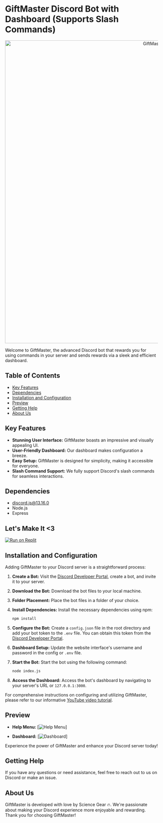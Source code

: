 # GiftMaster Discord Bot with Dashboard (Supports Slash Commands)

<p align="center">
  <img src="https://cdn.discordapp.com/attachments/1134114615962390581/1155449484071927858/GIFTMASTER-9-24-2023.png" alt="GiftMaster Logo" width="1000"/>
</p>

Welcome to GiftMaster, the advanced Discord bot that rewards you for using commands in your server and sends rewards via a sleek and efficient dashboard.

## Table of Contents

- [Key Features](#key-features)
- [Dependencies](#dependencies)
- [Installation and Configuration](#installation-and-configuration)
- [Preview](#preview)
- [Getting Help](#getting-help)
- [About Us](#about-us)

## Key Features

- **Stunning User Interface:** GiftMaster boasts an impressive and visually appealing UI.
- **User-Friendly Dashboard:** Our dashboard makes configuration a breeze.
- **Easy Setup:** GiftMaster is designed for simplicity, making it accessible for everyone.
- **Slash Command Support:** We fully support Discord's slash commands for seamless interactions.

## Dependencies

- [discord.js@13.16.0](https://discord.js.org/#/)
- Node.js
- Express

## Let's Make It <3

<a href="https://replit.com/github/https://github.com/ScienceGear/giftmaster-slash">
  <img src="https://replit.com/badge/github/ScienceGear/giftmaster-slash" alt="Run on Replit" />
</a>

## Installation and Configuration

Adding GiftMaster to your Discord server is a straightforward process:

1. **Create a Bot:** Visit the [Discord Developer Portal](https://discord.com/developers/applications), create a bot, and invite it to your server.

2. **Download the Bot:** Download the bot files to your local machine.

3. **Folder Placement:** Place the bot files in a folder of your choice.

4. **Install Dependencies:** Install the necessary dependencies using npm:

   ```bash
   npm install
   ```

5. **Configure the Bot:** Create a `config.json` file in the root directory and add your bot token to the `.env` file. You can obtain this token from the [Discord Developer Portal](https://discord.com/developers/applications).

6. **Dashboard Setup:** Update the website interface's username and password in the config or `.env` file.

7. **Start the Bot:** Start the bot using the following command:

   ```bash
   node index.js
   ```

8. **Access the Dashboard:** Access the bot's dashboard by navigating to your server's URL or `127.0.0.1:3000`.

For comprehensive instructions on configuring and utilizing GiftMaster, please refer to our informative [YouTube video tutorial](example.com).

## Preview

- **Help Menu:**
  [![Help Menu](https://cdn.discordapp.com/attachments/1134114615962390581/1155450003062526003/image.png)]

- **Dashboard:**
  [![Dashboard](https://cdn.discordapp.com/attachments/1118478613986156544/1153663257370955826/image.png)]

Experience the power of GiftMaster and enhance your Discord server today!

## Getting Help

If you have any questions or need assistance, feel free to reach out to us on Discord or make an issue.

## About Us

GiftMaster is developed with love by Science Gear 🔥. We're passionate about making your Discord experience more enjoyable and rewarding. Thank you for choosing GiftMaster!
